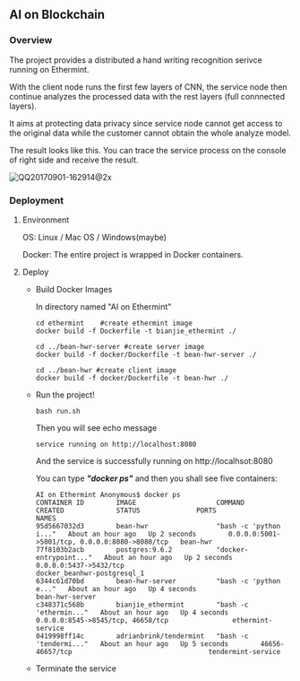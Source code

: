 ## **AI on Blockchain**

### Overview

The project provides a distributed a hand writing recognition serivce running on Ethermint.

With the client node runs the first few layers of CNN, the service node then continue analyzes the processed data with the rest layers (full connnected layers).

It aims at protecting data privacy since service node cannot get access to the original data while the customer cannot obtain the whole analyze model.

The result looks like this. You can trace the service process on the console of right side and receive the result.

![QQ20170901-162914@2x](/Users/sunjh1999/Downloads/QQ20170901-162914@2x.png)



### Deployment

1. Environment

   OS: Linux / Mac OS / Windows(maybe)

   Docker: The entire project is wrapped in Docker containers.

2. Deploy

   - Build Docker Images

     In directory named "AI on Ethermint"

     ```shell
     cd ethermint    #create ethermint image
     docker build -f Dockerfile -t bianjie_ethermint ./

     cd ../bean-hwr-server #create server image
     docker build -f docker/Dockerfile -t bean-hwr-server ./

     cd ../bean-hwr #create client image
     docker build -f docker/Dockerfile -t bean-hwr ./
     ```

   - Run the project!

     ```
     bash run.sh
     ```

     Then you will see echo message

     ```
     service running on http://localhost:8080
     ```

     And the service is successfully running on http://localhsot:8080

     You can type ***"docker ps"*** and then you shall see five containers:

     ```
     AI on Ethermint Anonymous$ docker ps
     CONTAINER ID        IMAGE                    COMMAND                  CREATED             STATUS              PORTS                                            NAMES
     95d5667032d3        bean-hwr                 "bash -c 'python i..."   About an hour ago   Up 2 seconds        0.0.0.0:5001->5001/tcp, 0.0.0.0:8080->8080/tcp   bean-hwr
     77f8103b2acb        postgres:9.6.2           "docker-entrypoint..."   About an hour ago   Up 2 seconds        0.0.0.0:5437->5432/tcp                           docker_beanhwr-postgresql_1
     6344c61d70bd        bean-hwr-server          "bash -c 'python e..."   About an hour ago   Up 4 seconds                                                         bean-hwr-server
     c348371c568b        bianjie_ethermint        "bash -c 'ethermin..."   About an hour ago   Up 4 seconds        0.0.0.0:8545->8545/tcp, 46658/tcp                ethermint-service
     0419998ff14c        adrianbrink/tendermint   "bash -c 'tendermi..."   About an hour ago   Up 5 seconds        46656-46657/tcp                                  tendermint-service
     ```

   - Terminate the service